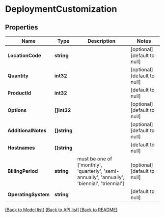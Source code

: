 # DeploymentCustomization

## Properties
Name | Type | Description | Notes
------------ | ------------- | ------------- | -------------
**LocationCode** | **string** |  | [optional] [default to null]
**Quantity** | **int32** |  | [optional] [default to null]
**ProductId** | **int32** |  | [default to null]
**Options** | **[]int32** |  | [optional] [default to null]
**AdditionalNotes** | **[]string** |  | [optional] [default to null]
**Hostnames** | **[]string** |  | [default to null]
**BillingPeriod** | **string** | must be one of [&#39;monthly&#39;, &#39;quarterly&#39;, &#39;semi-annually&#39;, &#39;annually&#39;, &#39;biennial&#39;, &#39;triennial&#39;] | [optional] [default to null]
**OperatingSystem** | **string** |  | [default to null]

[[Back to Model list]](../README.md#documentation-for-models) [[Back to API list]](../README.md#documentation-for-api-endpoints) [[Back to README]](../README.md)


